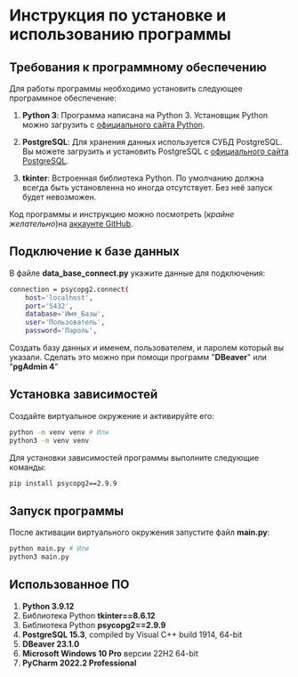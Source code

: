 # Инструкция по установке и использованию программы

## Требования к программному обеспечению

Для работы программы необходимо установить следующее программное обеспечение:

1. **Python 3**: Программа написана на Python 3. Установщик Python можно загрузить с [официального сайта Python](https://www.python.org/downloads/).
   
2. **PostgreSQL**: Для хранения данных используется СУБД PostgreSQL. Вы можете загрузить и установить PostgreSQL с [официального сайта PostgreSQL](https://www.postgresql.org/download/).

3. **tkinter**: Встроенная библиотека Python. По умолчанию должна всегда быть установленна но иногда отсутствует. Без неё запуск будет невозможен.

Код программы и инструкцию можно посмотреть (*крайне желательно*)на [аккаунте GitHub](https://github.com/KaGorchik/OlympiadApp).

## Подключение к базе данных
В файле **data_base_connect.py** укажите данные для подключения:
```bash
connection = psycopg2.connect(
    host='localhost',
    port='5432',
    database='Имя_Базы',
    user='Пользователь',
    password='Пароль',
```
Создать базу данных и именем, пользователем, и паролем который вы указали.
Сделать это можно при помощи программ "**DBeaver**" или "**pgAdmin 4**"

## Установка зависимостей
Создайте виртуальное окружение и активируйте его:
```bash
python -m venv venv # Или
python3 -m venv venv
```

Для установки зависимостей программы выполните следующие команды:
```bash
pip install psycopg2==2.9.9
```

## Запуск программы
После активации виртуального окружения запустите файл **main.py**:
```bash
python main.py # Или
python3 main.py
```

## Использованное ПО
1. **Python 3.9.12**
2. Библиотека Python **tkinter==8.6.12**
3. Библиотека Python **psycopg2==2.9.9**
4. **PostgreSQL 15.3**, compiled by Visual C++ build 1914, 64-bit
5. **DBeaver 23.1.0**
6. **Microsoft Windows 10 Pro** версии 22H2 64-bit
7. **PyCharm 2022.2 Professional**
